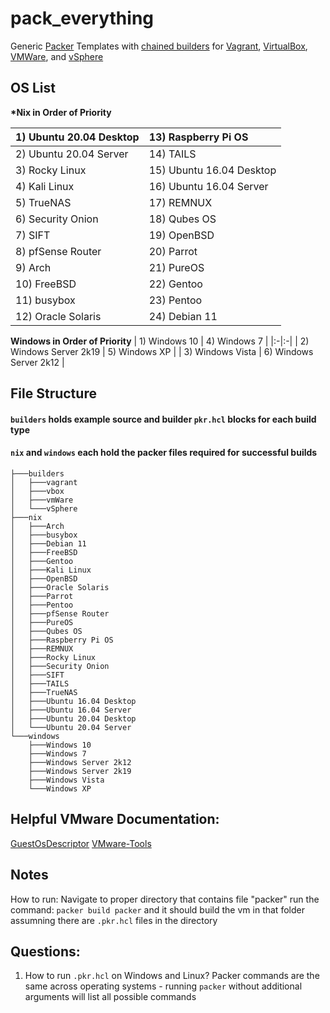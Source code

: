 # pack_everything
Generic [Packer](https://www.packer.io/docs) Templates with [chained builders](https://medium.com/swlh/chaining-machine-image-builds-with-packer-b6fd99e35049) for [Vagrant](https://www.packer.io/docs/builders/vagrant), [VirtualBox](https://www.packer.io/docs/builders/virtualbox/iso), [VMWare](https://www.packer.io/docs/builders/vmware/iso), and [vSphere](https://www.packer.io/docs/builders/vsphere/vsphere-iso)

## OS List
**\*Nix in Order of Priority**

| 1) Ubuntu 20.04 Desktop | 13) Raspberry Pi OS |
|:-|:-|
| 2) Ubuntu 20.04 Server | 14) TAILS |
| 3) Rocky Linux | 15) Ubuntu 16.04 Desktop |
| 4) Kali Linux | 16) Ubuntu 16.04 Server |
| 5) TrueNAS | 17) REMNUX |
| 6) Security Onion | 18) Qubes OS |
| 7) SIFT | 19) OpenBSD |
| 8) pfSense Router | 20) Parrot |
| 9) Arch | 21) PureOS |
| 10) FreeBSD | 22) Gentoo |
| 11) busybox | 23) Pentoo |
| 12) Oracle Solaris | 24) Debian 11 |

**Windows in Order of Priority**
| 1) Windows 10 | 4) Windows 7 |
|:-|:-|
| 2) Windows Server 2k19 | 5) Windows XP |
| 3) Windows Vista | 6) Windows Server 2k12 |

## File Structure
#### `builders` holds example source and builder `pkr.hcl` blocks for each build type

#### `nix` and `windows` each hold the packer files required for successful builds
```
├───builders
│   ├───vagrant
│   ├───vbox
│   ├───vmWare
│   └───vSphere
├───nix
│   ├───Arch
│   ├───busybox
│   ├───Debian 11
│   ├───FreeBSD
│   ├───Gentoo
│   ├───Kali Linux
│   ├───OpenBSD
│   ├───Oracle Solaris
│   ├───Parrot
│   ├───Pentoo
│   ├───pfSense Router
│   ├───PureOS
│   ├───Qubes OS
│   ├───Raspberry Pi OS
│   ├───REMNUX
│   ├───Rocky Linux
│   ├───Security Onion
│   ├───SIFT
│   ├───TAILS
│   ├───TrueNAS
│   ├───Ubuntu 16.04 Desktop
│   ├───Ubuntu 16.04 Server
│   ├───Ubuntu 20.04 Desktop
│   └───Ubuntu 20.04 Server
└───windows
    ├───Windows 10
    ├───Windows 7
    ├───Windows Server 2k12
    ├───Windows Server 2k19
    ├───Windows Vista
    └───Windows XP
```

## Helpful VMware Documentation:
[GuestOsDescriptor](https://developer.vmware.com/apis/358/vsphere/doc/vim.vm.GuestOsDescriptor.GuestOsIdentifier.html)
[VMware-Tools](https://docs.vmware.com/en/VMware-Tools/11.3.0/com.vmware.vsphere.vmwaretools.doc/GUID-C48E1F14-240D-4DD1-8D4C-25B6EBE4BB0F.html)

## Notes
How to run: Navigate to proper directory that contains file "packer"
run the command: `packer build packer` and it should build the vm in that folder assumning there are `.pkr.hcl` files in the directory

## Questions:
1. How to run `.pkr.hcl` on Windows and Linux?
  Packer commands are the same across operating systems - running `packer` without additional arguments will list all possible commands
